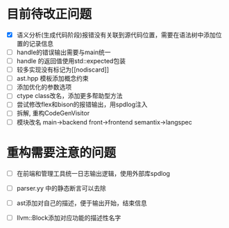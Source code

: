 # 目前待改正问题
- [x] 语义分析(生成代码阶段)报错没有关联到源代码位置，需要在语法树中添加位置的记录信息
- [ ] handle的错误输出需要与main统一
- [ ] handle 的返回值使用std::expected包装
- [ ] 较多实现没有标记为[[nodiscard]]
- [ ] ast.hpp 模板添加概念约束
- [ ] 添加优化的参数选项
- [ ] ctype class改名，添加更多帮助型方法
- [ ] 尝试修改flex和bison的报错输出，用spdlog注入
- [ ] 拆解, 重构CodeGenVisitor
- [ ] 模块改名 main->backend front->frontend semantix->langspec

# 重构需要注意的问题
- [ ] 在前端和管理工具统一日志输出逻辑，使用外部库spdlog
- [ ] parser.yy 中的静态断言可以去除
- [ ] ast添加对自己的描述，便于输出开始，结束信息
- [ ] llvm::Block添加对应功能的描述性名字

